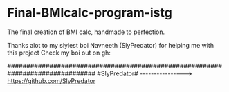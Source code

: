# Final-BMIcalc-program-istg

The final creation of BMI calc, handmade to perfection.

Thanks alot to my slyiest boi Navneeth (SlyPredator) for helping me with this project
Check my boi out on gh:

###############################################################################
#SlyPredator#   ---------------->   https://github.com/SlyPredator
